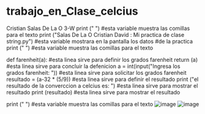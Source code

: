 # trabajo_en_Clase_celcius
Cristian Salas De La O 3-W
print (" ") #esta variable muestra las comillas para el texto
print ("Salas De La O Cristian David : Mi practica de clase string.py") #esta variable mostrara en la pantalla los datos 
#de la practica
print (" ") #esta variable muestra las comillas para el texto 

def farenheit(a): #esta linea sirve para definir los grados farenheit
    return (a) #esta linea sirve para concluir la defenicion
a = int(input("Ingresa los grados farenheit: ")) #esta linea sirve para solicitar los grados farenheit
resultado = (a-32 * (5/9)) #esta linea sirve para definir el resultado
print ("el resultado de la converccion a celcius es: ") #esta linea sirve para mostrar el resultado 
print (resultado) #esta linea sirve para mostrar el resultado

print (" ") #esta variable muestra las comillas para el texto 
![image](https://github.com/user-attachments/assets/0c056933-f208-453d-8a0a-8515d95b752f)
![image](https://github.com/user-attachments/assets/6d86040b-0dcd-4bae-a3f9-8648cff794a8)
